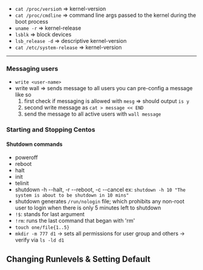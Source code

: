 - `cat /proc/versio`n => kernel-version
- `cat /proc/cmdline` => command line args passed to the kernel during the boot process
- `uname -r` => kernel-release
- `lsblk` => block devices
- `lsb_release -d` => descriptive kernel-version
- `cat /etc/system-release` => kernel-version

---

### Messaging users
- `write <user-name>`
- write wall => sends message to all users you can pre-config a message like so 
  1. first check if messaging is allowed with `mesg` => should output `is y`
  2. second write message as `cat > message << END`
  3. send the message to all active users with `wall message`

### Starting and Stopping Centos
#### Shutdown commands
- poweroff
- reboot
- halt
- init 
- telinit
- shutdown -h --halt, -r --reboot, -c --cancel ex: `shutdown -h 10 "The system is about to be shutdown in 10 mins"`
- shutdown generates `/run/nologin` file; which prohibits any non-root user to login when there is only 5 minutes left to shutdown
- `!$`: stands for last argument
- `!rm`: runs the last command that began with 'rm'
- `touch one/file{1..5}`
- `mkdir -m 777 d1` -> sets all permissions for user group and others -> verify via `ls -ld d1`

## Changing Runlevels & Setting Default
